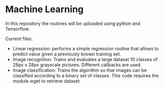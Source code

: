 # Machine Learning

In this repository the routines will be uploaded using python and Tensorflow.

Current files:

  - Linear regression: performs a simple regression routine that allows to predict value given a previously known training set.
  - Image recognition: Trains and evaluates a large dataset 10 classes of 28px x 28px grayscale pictures. Different callbacks are used.
  - Image classification: Trains the algorithm so that images can be classified according to a binary set of classes. This code requires the module wget to retrieve dataset. 
